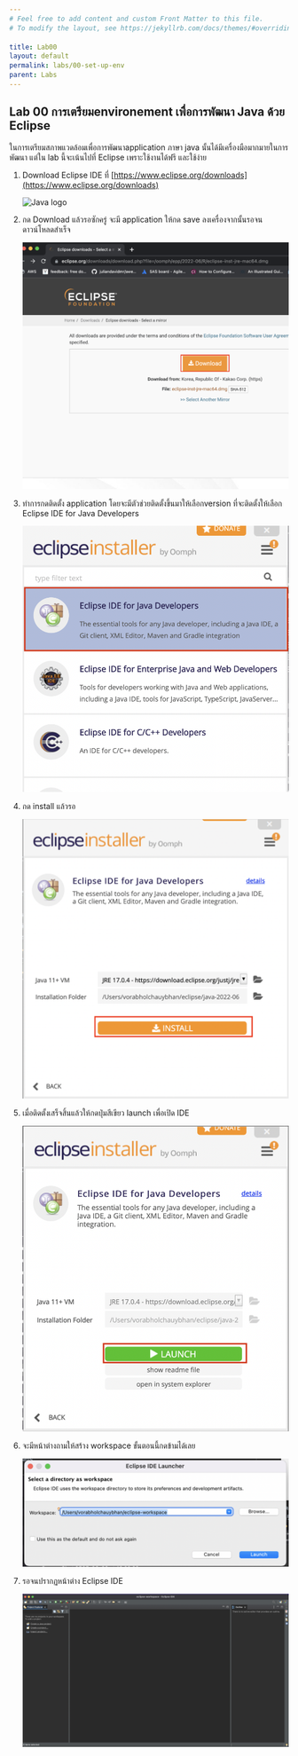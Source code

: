 ```yaml
---
# Feel free to add content and custom Front Matter to this file.
# To modify the layout, see https://jekyllrb.com/docs/themes/#overriding-theme-defaults

title: Lab00
layout: default
permalink: labs/00-set-up-env
parent: Labs
---
```

## Lab 00 การเตรียมenvironement เพื่อการพัฒนา Java ด้วย Eclipse

ในการเตรียมสภาพแวดล้อมเพื่อการพัฒนาapplication ภาษา java นั้นได้มีเครื่องมือมากมายในการพัฒนา
แต่ใน lab นี้จะเน้นไปที่ Eclipse เพราะใช้งานได้ฟรี และใช้ง่าย
1. Download Eclipse IDE ที่ [https://www.eclipse.org/downloads](https://www.eclipse.org/downloads)

   ![Java logo](https://p-tech-th.github.io/java-class.io/assets/img/lab00-01.png)
2. กด Download แล้วรอซักครู่ จะมี application ให้กด save ลงเครื่องจากนั้นรอจนดาวน์โหลดสำเร็จ

   ![Java logo](../assets/img/lab00-02.png)
3. ทำการกดติดตั้ง application โดยจะมีตัวช่วยติดตั้งขึ้นมาให้เลือกversion ที่จะติดตั้งให้เลือก Eclipse IDE for Java Developers

   ![Java logo](../assets/img/lab00-03.png)
4. กด install แล้วรอ

   ![Java logo](../assets/img/lab00-04.png)

5. เมื่อติดตั้งเสร็จสิ้นแล้วให้กดปุ่มสีเขียว launch เพื่อเปิด IDE

   ![Java logo](../assets/img/lab00-05.png)

6. จะมีหน้าต่างถามให้สร้าง workspace ขั้นตอนนี้กดข้ามได้เลย

   ![Java logo](../assets/img/lab00-06.png)

7. รอจนปรากฏหน้าต่าง Eclipse IDE

   ![Java logo](../assets/img/lab00-07.png)


